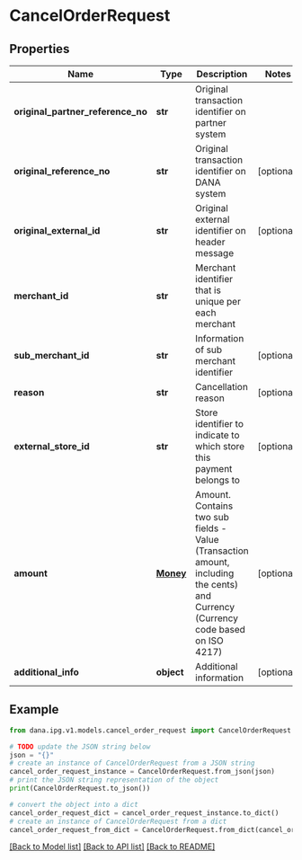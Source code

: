 # CancelOrderRequest


## Properties

Name | Type | Description | Notes
------------ | ------------- | ------------- | -------------
**original_partner_reference_no** | **str** | Original transaction identifier on partner system | 
**original_reference_no** | **str** | Original transaction identifier on DANA system | [optional] 
**original_external_id** | **str** | Original external identifier on header message | [optional] 
**merchant_id** | **str** | Merchant identifier that is unique per each merchant | 
**sub_merchant_id** | **str** | Information of sub merchant identifier | [optional] 
**reason** | **str** | Cancellation reason | [optional] 
**external_store_id** | **str** | Store identifier to indicate to which store this payment belongs to | [optional] 
**amount** | [**Money**](Money.md) | Amount. Contains two sub fields - Value (Transaction amount, including the cents) and Currency (Currency code based on ISO 4217) | [optional] 
**additional_info** | **object** | Additional information | [optional] 

## Example

```python
from dana.ipg.v1.models.cancel_order_request import CancelOrderRequest

# TODO update the JSON string below
json = "{}"
# create an instance of CancelOrderRequest from a JSON string
cancel_order_request_instance = CancelOrderRequest.from_json(json)
# print the JSON string representation of the object
print(CancelOrderRequest.to_json())

# convert the object into a dict
cancel_order_request_dict = cancel_order_request_instance.to_dict()
# create an instance of CancelOrderRequest from a dict
cancel_order_request_from_dict = CancelOrderRequest.from_dict(cancel_order_request_dict)
```
[[Back to Model list]](../README.md#documentation-for-models) [[Back to API list]](../README.md#documentation-for-api-endpoints) [[Back to README]](../README.md)


